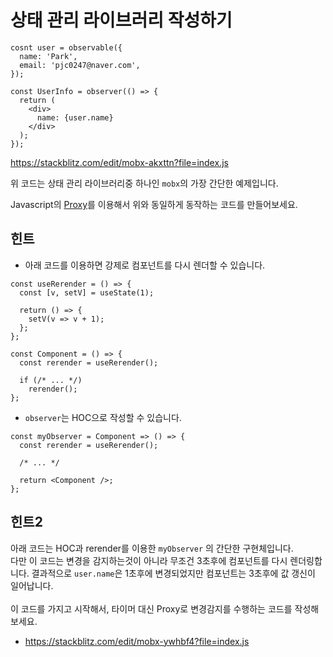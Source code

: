 상태 관리 라이브러리 작성하기
====

```tsx
cosnt user = observable({
  name: 'Park',
  email: 'pjc0247@naver.com',
});

const UserInfo = observer(() => {
  return (
    <div>
      name: {user.name}
    </div>
  );
});
```
https://stackblitz.com/edit/mobx-akxttn?file=index.js


위 코드는 상태 관리 라이브러리중 하나인 `mobx`의 가장 간단한 예제입니다.<br />

Javascript의 [Proxy](https://developer.mozilla.org/ko/docs/Web/JavaScript/Reference/Global_Objects/Proxy)를 이용해서 위와 동일하게 동작하는 코드를 만들어보세요.

힌트
----
* 아래 코드를 이용하면 강제로 컴포넌트를 다시 렌더할 수 있습니다.

```tsx
const useRerender = () => {
  const [v, setV] = useState(1);
  
  return () => {
    setV(v => v + 1);
  };
};

const Component = () => {
  const rerender = useRerender();
  
  if (/* ... */)
    rerender();
};
```

* `observer`는 HOC으로 작성할 수 있습니다.

```tsx
const myObserver = Component => () => {
  const rerender = useRerender();
  
  /* ... */

  return <Component />;
};
```

힌트2
----
아래 코드는 HOC과 rerender를 이용한 `myObserver` 의 간단한 구현체입니다.<br />
다만 이 코드는 변경을 감지하는것이 아니라 무조건 3초후에 컴포넌트를 다시 렌더링합니다. 결과적으로 `user.name`은 1초후에 변경되었지만 컴포넌트는 3초후에 값 갱신이 일어납니다. <br />
<br />
이 코드를 가지고 시작해서, 타이머 대신 Proxy로 변경감지를 수행하는 코드를 작성해보세요.

* https://stackblitz.com/edit/mobx-ywhbf4?file=index.js
